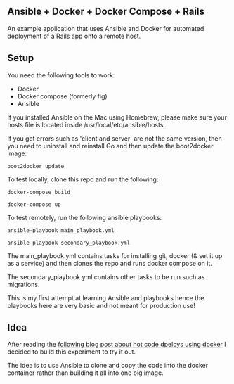 ## Ansible + Docker + Docker Compose + Rails

An example application that uses Ansible and Docker for automated deployment
of a Rails app onto a remote host.

## Setup

You need the following tools to work:
* Docker
* Docker compose (formerly fig)
* Ansible

If you installed Ansible on the Mac using Homebrew, please make sure your hosts
file is located inside /usr/local/etc/ansible/hosts.

If you get errors such as 'client and server' are not the same version, then
you need to uninstall and reinstall Go and then update the boot2docker image:

```
boot2docker update
```

To test locally, clone this repo and run the following:

```
docker-compose build

docker-compose up
```

To test remotely, run the following ansible playbooks:

```
ansible-playbook main_playbook.yml

ansible-playbook secondary_playbook.yml
```

The main_playbook.yml contains tasks for installing git, docker (& set it up as a service) and then clones the repo and runs docker compose on it.

The secondary_playbook.yml contains other tasks to be run such as migrations.

This is my first attempt at learning Ansible and playbooks hence the playbooks
here are very basic and not meant for production use!

## Idea

After reading the [following blog post about hot code dpeloys using docker](http://ionicframework.com/blog/docker-hot-code-deploys/) I decided to build this experiment to try it out.

The idea is to use Ansible to clone and copy the code into the docker container
rather than building it all into one big image.
